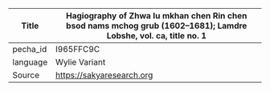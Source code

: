 |Title | Hagiography of Zhwa lu mkhan chen Rin chen bsod nams mchog grub (1602–1681); Lamdre Lobshe, vol. ca, title no. 1 
| --- | --- 
|pecha_id | I965FFC9C
|language | Wylie Variant
|Source | https://sakyaresearch.org